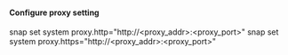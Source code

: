 #### Configure proxy setting
snap set system proxy.http="http://<proxy_addr>:<proxy_port>"
snap set system proxy.https="http://<proxy_addr>:<proxy_port>"
